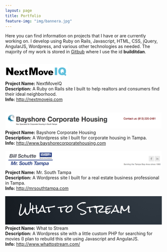 ```yaml
---
layout: page
title: Portfolio
feature-img: "img/bannera.jpg"
---
```



<link rel="stylesheet" href="css/animate.css">


Here you can find information on projects that I have or are currently working on. I develop using Ruby on Rails, Javascript, HTML, CSS, jQuery, AngularJS, Wordpress, and various other technologies as needed. The majority of my work is stored in [Gitbub](https://github.com/builditdan) where I use the id **builditdan**.

<br>

<div class="wow bounceInUp portfolio-background">
  <a href="https://myplaceiq.herokuapp.com/"><img src="img/nextmoveiq.png" ></a><br>
  <strong>Project Name:</strong> NextMoveIQ  <br>
  <strong>Description:</strong> A Ruby on Rails site I built to help realtors and consumers find their ideal neighborhood.<br>
  <strong>Info:</strong> <a href="http://nextmoveiq.com">http://nextmoveiq.com</a> <br>
  <br>
</div>

<br>


<div class="wow bounceInUp portfolio-background">
  <a href="http://www.bayshorecorporatehousing.com/"><img src="img/bayshorecorporatehousing.png" ></a><br>
  <strong>Project Name:</strong> Bayshore Corporate Housing  <br>
  <strong>Description:</strong> A Wordpress site I built for corporate housing in Tampa.<br>
  <strong>Info:</strong> <a href="http://www.bayshorecorporatehousing.com">http://www.bayshorecorporatehousing.com</a><br>
  <br>
</div>


<div class="wow bounceInUp portfolio-background">
  <a href="http://mrsouthtampa.com"><img src="img/mrsouthtampa.png" ></a><br>
  <strong>Project Name:</strong> Mr. South Tampa<br>
  <strong>Description:</strong> A Wordpress site I built for a real estate business professional in Tampa.<br>
  <strong>Info:</strong> <a href="http://mrsouthtampa.com">http://mrsouthtampa.com</a> <br>
  <br>
</div>

<div class="wow bounceInUp portfolio-background">
  <a href="http://www.whattostream.com/"><img src="img/whattostream.png" ></a><br>
  <strong>Project Name:</strong> What to Stream  <br>
  <strong>Description:</strong> A Wordpress site with a little custom PHP for searching for movies (I plan to rebuild this site using Javascript and AngularJS.<br>
  <strong>Info:</strong> <a href="http://www.whattostream.com/">http://www.whattostream.com/</a> <br>
  <br>
</div>
